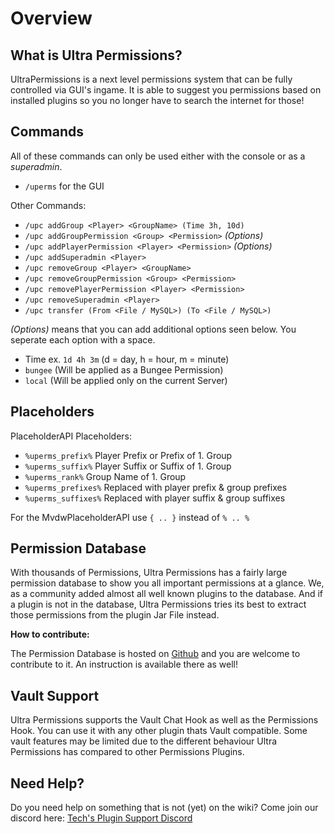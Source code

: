# Overview

## What is Ultra Permissions?

UltraPermissions is a next level permissions system that can be fully controlled via GUI's ingame. It is able to suggest you permissions based on installed plugins so you no longer have to search the internet for those! 

## Commands

All of these commands can only be used either with the console or as a *superadmin*.

* `/uperms` for the GUI

Other Commands:
  * `/upc addGroup <Player> <GroupName> (Time 3h, 10d)`
  * `/upc addGroupPermission <Group> <Permission>` *(Options)*
  * `/upc addPlayerPermission <Player> <Permission>` *(Options)*
  * `/upc addSuperadmin <Player>`
  * `/upc removeGroup <Player> <GroupName>`
  * `/upc removeGroupPermission <Group> <Permission>`
  * `/upc removePlayerPermission <Player> <Permission>`
  * `/upc removeSuperadmin <Player>`
  * `/upc transfer (From <File / MySQL>) (To <File / MySQL>)`

*(Options)* means that you can add additional options seen below. You seperate each option with a space.

 - Time ex. `1d 4h 3m` (d = day, h = hour, m = minute)
 - `bungee` (Will be applied as a Bungee Permission)
 - `local` (Will be applied only on the current Server)

## Placeholders

PlaceholderAPI Placeholders:

* `%uperms_prefix%` Player Prefix or Prefix of 1. Group
* `%uperms_suffix%` Player Suffix or Suffix of 1. Group
* `%uperms_rank%` Group Name of 1. Group
* `%uperms_prefixes%` Replaced with player prefix & group prefixes
* `%uperms_suffixes%` Replaced with player suffix & group suffixes

For the MvdwPlaceholderAPI use `{ .. }` instead of `% .. %`

## Permission Database

With thousands of Permissions, Ultra Permissions has a fairly large permission database to show you all important permissions at a glance. We, as a community added almost all well known plugins to the database. And if a plugin is not in the database, Ultra Permissions tries its best to extract those permissions from the plugin Jar File instead.

**How to contribute:**

The Permission Database is hosted on [Github](https://github.com/TechsCode/UltraPermissionsDatabase) and you are welcome to contribute to it. An instruction is available there as well!

## Vault Support

Ultra Permissions supports the Vault Chat Hook as well as the Permissions Hook. You can use it with any other plugin thats Vault compatible. Some vault features may be limited due to the different behaviour Ultra Permissions has compared to other Permissions Plugins.

## Need Help?

Do you need help on something that is not (yet) on the wiki? Come join our discord here: [Tech's Plugin Support Discord](https://discord.gg/GmuPTqb)
